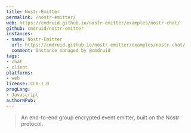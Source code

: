 ```yaml
---
title: Nostr-Emitter
permalink: /nostr-emitter/
web: https://cmdruid.github.io/nostr-emitter/examples/nostr-chat/
github: cmdruid/nostr-emitter
instances:
- name: Nostr-Emitter
  url: https://cmdruid.github.io/nostr-emitter/examples/nostr-chat/
  comment: Instance managed by @cmdruid
tags:
- chat
- client
platforms:
- web
license: CC0-1.0
progLang:
- Javascript 
authorNPub: 
---
```


> An end-to-end group encrypted event emitter, built on the Nostr protocol.

